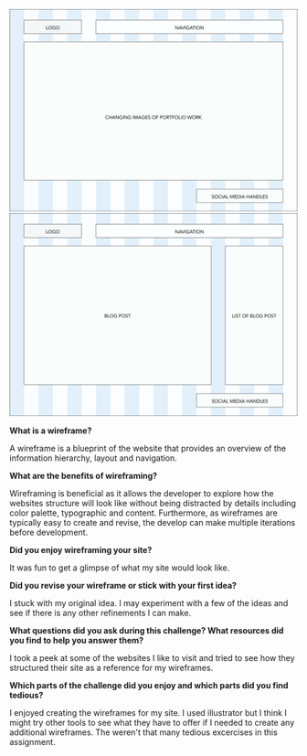 ![Alt text](imgs/wireframe-index.PNG)
![Alt text](imgs/wireframe-blog-index.PNG)

**What is a wireframe?**

A wireframe is a blueprint of the website that provides an overview of the information hierarchy, layout and navigation.

**What are the benefits of wireframing?**

Wireframing is beneficial as it allows the developer to explore how the websites structure will look like without being distracted by details including color palette, typographic and content.  Furthermore, as wireframes are typically easy to create and revise, the develop can make multiple iterations before development.

**Did you enjoy wireframing your site?**

It was fun to get a glimpse of what my site would look like.

**Did you revise your wireframe or stick with your first idea?**

I stuck with my original idea.  I may experiment with a few of the ideas and see if there is any other refinements I can make.

**What questions did you ask during this challenge? What resources did you find to help you answer them?**

I took a peek at some of the websites I like to visit and tried to see how they structured their site as a reference for my wireframes.

**Which parts of the challenge did you enjoy and which parts did you find tedious?**

I enjoyed creating the wireframes for my site. I used illustrator but I think I might try other tools to see what they have to offer if I needed to create any additional wireframes.  The weren't that many tedious excercises in this assignment.